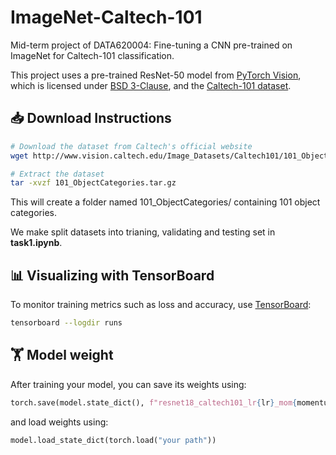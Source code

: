 # ImageNet-Caltech-101
Mid-term project of DATA620004: Fine-tuning a CNN pre-trained on ImageNet for Caltech-101 classification​.

This project uses a pre-trained ResNet-50 model from [PyTorch Vision](https://pytorch.org/vision/stable/models.html),  
which is licensed under [BSD 3-Clause](LICENSE-PYTORCH), and the [Caltech-101 dataset](http://www.vision.caltech.edu/Image_Datasets/Caltech101/).

## 📥 Download Instructions
```bash
# Download the dataset from Caltech's official website
wget http://www.vision.caltech.edu/Image_Datasets/Caltech101/101_ObjectCategories.tar.gz

# Extract the dataset
tar -xvzf 101_ObjectCategories.tar.gz
```

This will create a folder named 101_ObjectCategories/ containing 101 object categories.

We make split datasets into trianing, validating and testing set in __task1.ipynb__.

## 📊 Visualizing with TensorBoard

To monitor training metrics such as loss and accuracy, use [TensorBoard](https://www.tensorflow.org/tensorboard):

```bash
tensorboard --logdir runs
```
## 🏋️ Model weight

After training your model, you can save its weights using:

```python
torch.save(model.state_dict(), f"resnet18_caltech101_lr{lr}_mom{momentum}_ep{num_epochs}.pth")
```

and load weights using:

```python
model.load_state_dict(torch.load("your path"))
```
